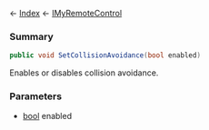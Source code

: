 ← [Index](Api-Index) ← [IMyRemoteControl](Sandbox.ModAPI.Ingame.IMyRemoteControl)

### Summary

```csharp
public void SetCollisionAvoidance(bool enabled)
```

Enables or disables collision avoidance.

### Parameters

* [bool](https://docs.microsoft.com/en-us/dotnet/api/system.boolean?view=netframework-4.6) enabled
